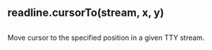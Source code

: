 ## readline.cursorTo(stream, x, y)

## 

Move cursor to the specified position in a given TTY stream.